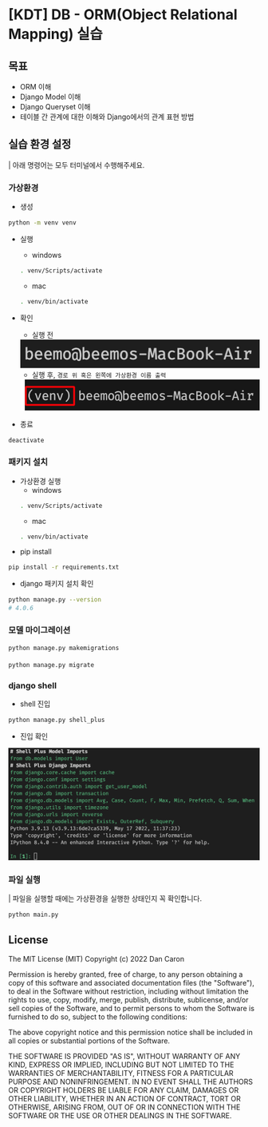 # [KDT] DB - ORM(Object Relational Mapping) 실습

## 목표
* ORM 이해
* Django Model 이해
* Django Queryset 이해
* 테이블 간 관계에 대한 이해와 Django에서의 관계 표현 방법

## 실습 환경 설정
| 아래 명령어는 모두 터미널에서 수행해주세요.
### 가상환경

* 생성
```bash
python -m venv venv
```

* 실행
    * windows
    ```bash
    . venv/Scripts/activate
    ```
    * mac
    ```zsh
    . venv/bin/activate
    ```

* 확인
    * 실행 전
    <img src="./assets/실행전.png">

    * 실행 후, `경로 위 혹은 왼쪽에 가상환경 이름 출력`
    <img src="./assets/실행후.png">

* 종료
```bash
deactivate
```
    
### 패키지 설치
* 가상환경 실행
   * windows
    ```bash
    . venv/Scripts/activate
    ```
    * mac
    ```zsh
    . venv/bin/activate
    ```
* pip install
```bash
pip install -r requirements.txt 
```

* django 패키지 설치 확인
```bash
python manage.py --version
# 4.0.6
```

### 모델 마이그레이션
```bash
python manage.py makemigrations

python manage.py migrate
```

### django shell
* shell 진입
```bash
python manage.py shell_plus
```

* 진입 확인
<img src="./assets/shell.png">


### 파일 실행
| 파일을 실행할 때에는 가상환경을 실행한 상태인지 꼭 확인합니다.
```bash
python main.py
```


## License
The MIT License (MIT) Copyright (c) 2022 Dan Caron

Permission is hereby granted, free of charge, to any person obtaining a copy of this software and associated documentation files (the "Software"), to deal in the Software without restriction, including without limitation the rights to use, copy, modify, merge, publish, distribute, sublicense, and/or sell copies of the Software, and to permit persons to whom the Software is furnished to do so, subject to the following conditions:

The above copyright notice and this permission notice shall be included in all copies or substantial portions of the Software.

THE SOFTWARE IS PROVIDED "AS IS", WITHOUT WARRANTY OF ANY KIND, EXPRESS OR IMPLIED, INCLUDING BUT NOT LIMITED TO THE WARRANTIES OF MERCHANTABILITY, FITNESS FOR A PARTICULAR PURPOSE AND NONINFRINGEMENT. IN NO EVENT SHALL THE AUTHORS OR COPYRIGHT HOLDERS BE LIABLE FOR ANY CLAIM, DAMAGES OR OTHER LIABILITY, WHETHER IN AN ACTION OF CONTRACT, TORT OR OTHERWISE, ARISING FROM, OUT OF OR IN CONNECTION WITH THE SOFTWARE OR THE USE OR OTHER DEALINGS IN THE SOFTWARE.

